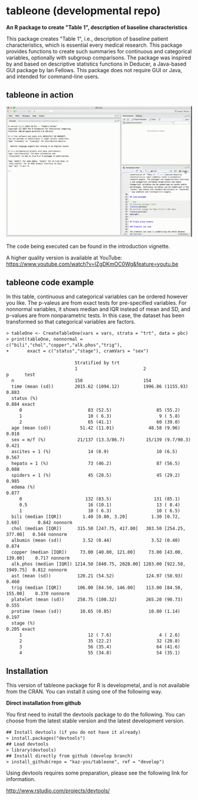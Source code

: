 tableone (developmental repo)
===============================================================================

**An R package to create "Table 1", description of baseline characteristics**

This package creates "Table 1", i.e., description of baseline patient characteristics, which is essential every medical research. This package provides functions to create such summaries for continuous and categorical variables, optionally with subgroup comparisons. The package was inspired by and based on descriptive statistics functions in Deducer, a Java-based GUI package by Ian Fellows. This package does not require GUI or Java, and intended for command-line users.


tableone in action
-------------------------------------------------------------------------------

![screencast](tableone.gif "screencast")

The code being executed can be found in the introduction vignette.

A higher quality version is available at YouTube: https://www.youtube.com/watch?v=IZgDKmOC0Wg&feature=youtu.be


tableone code example
-------------------------------------------------------------------------------

In this table, continuous and categorical variables can be ordered however you like. The p-valeus are from exact tests for pre-specified variables. For nonnormal variables, it shows median and IQR instead of mean and SD, and p-values are from nonparametric tests. In this case, the dataset has been transformed so that categorical variables are factors.

```
> tableOne <- CreateTableOne(vars = vars, strata = "trt", data = pbc)
> print(tableOne, nonnormal = c("bili","chol","copper","alk.phos","trig"),
+       exact = c("status","stage"), cramVars = "sex")

                          Stratified by trt
                          1                         2                         p      test
  n                       158                       154
  time (mean (sd))        2015.62 (1094.12)         1996.86 (1155.93)          0.883
  status (%)                                                                   0.884 exact
     0                         83 (52.5)                 85 (55.2)
     1                         10 ( 6.3)                  9 ( 5.8)
     2                         65 (41.1)                 60 (39.0)
  age (mean (sd))           51.42 (11.01)             48.58 (9.96)             0.018
  sex = m/f (%)            21/137 (13.3/86.7)        15/139 (9.7/90.3)         0.421
  ascites = 1 (%)              14 (8.9)                  10 (6.5)              0.567
  hepato = 1 (%)               73 (46.2)                 87 (56.5)             0.088
  spiders = 1 (%)              45 (28.5)                 45 (29.2)             0.985
  edema (%)                                                                    0.877
     0                        132 (83.5)                131 (85.1)
     0.5                       16 (10.1)                 13 ( 8.4)
     1                         10 ( 6.3)                 10 ( 6.5)
  bili (median [IQR])        1.40 [0.80, 3.20]         1.30 [0.72, 3.60]       0.842 nonnorm
  chol (median [IQR])      315.50 [247.75, 417.00]   303.50 [254.25, 377.00]   0.544 nonnorm
  albumin (mean (sd))        3.52 (0.44)               3.52 (0.40)             0.874
  copper (median [IQR])     73.00 [40.00, 121.00]     73.00 [43.00, 139.00]    0.717 nonnorm
  alk.phos (median [IQR]) 1214.50 [840.75, 2028.00] 1283.00 [922.50, 1949.75]  0.812 nonnorm
  ast (mean (sd))          120.21 (54.52)            124.97 (58.93)            0.460
  trig (median [IQR])      106.00 [84.50, 146.00]    113.00 [84.50, 155.00]    0.370 nonnorm
  platelet (mean (sd))     258.75 (100.32)           265.20 (90.73)            0.555
  protime (mean (sd))       10.65 (0.85)              10.80 (1.14)             0.197
  stage (%)                                                                    0.205 exact
     1                         12 ( 7.6)                  4 ( 2.6)
     2                         35 (22.2)                 32 (20.8)
     3                         56 (35.4)                 64 (41.6)
     4                         55 (34.8)                 54 (35.1)
```


Installation
-------------------------------------------------------------------------------

This version of tableone package for R is developmetal, and is not available from the CRAN. You can install it using one of the following way.

**Direct installation from github**

You first need to install the devtools package to do the following. You can choose from the latest stable version and the latest development version.
```
## Install devtools (if you do not have it already)
> install.packages("devtools")
## Load devtools
> library(devtools)
## Install directly from github (develop branch)
> install_github(repo = "kaz-yos/tableone", ref = "develop")
```

Using devtools requires some preparation, please see the following link for information.

http://www.rstudio.com/projects/devtools/
